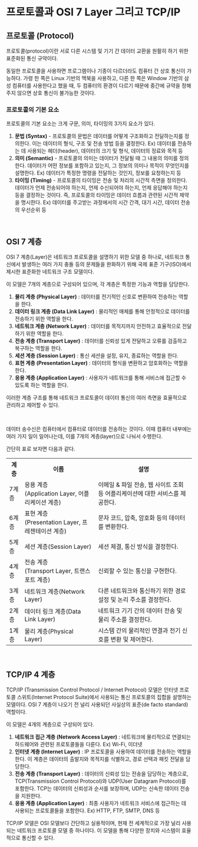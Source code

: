 # 프로토콜과 OSI 7 Layer 그리고 TCP/IP

## 프로토콜 (Protocol)

프로토콜(protocol)이란 서로 다른 시스템 및 기기 간 데이터 교환을 원활히 하기 위한 표준화된 통신 규약이다.

동일한 프로토콜을 사용하면 프로그램이나 기종이 다르더라도 컴퓨터 간 상호 통신이 가능하다. 가령 한 쪽은 Linux 기반의 맥북을 사용하고, 다른 한 쪽은 Window 기반의 삼성 컴퓨터를 사용한다고 했을 때, 두 컴퓨터의 환경이 다르기 때문에 중간에 규약을 정해주지 않으면 상호 통신이 불가능한 것이다.

### 프로토콜의 기본 요소

프로토콜의 기본 요소는 크게 구문, 의미, 타이밍의 3가지 요소가 있다.

1. <b>문법 (Syntax)</b> - 프로토콜의 문법은 데이터를 어떻게 구조화하고 전달하는지를 정의한다. 이는 데이터의 형식, 구조 및 전송 방법 등을 결정한다. Ex&#41; 데이터를 전송하는 데 사용되는 헤더(header), 데이터의 크기 및 형식, 데이터의 정료와 목적 등
2. <b>의미 (Semantic)</b> - 프로토콜의 의미는 데이터가 전달될 때 그 내용의 의미를 정의한다. 데이터가 어떤 정보를 포함하고 있는지, 그 정보의 의미나 목적이 무엇인지를 설명한다. Ex&#41; 데이터가 특정한 명령을 전달하는 것인지, 정보를 요청하는지 등
3. <b>타이밍 (Timing)</b> - 프로토콜의 타이밍은 전송 및 처리의 시간적 측면을 정의한다. 데이터가 언제 전송되어야 하는지, 언제 수신되어야 하는지, 언제 응답해야 하는지 등을 결정하는 것이다. 즉, 프로토콜의 타이밍은 데이터 흐름과 관련된 시간적 제약을 명시한다. Ex&#41; 데이터를 주고받는 과정에서의 시간 간격, 대기 시간, 데이터 전송의 우선순위 등

<br>

## OSI 7 계층

OSI 7 계층(Layer)은 네트워크 프로토콜을 설명하기 위한 모델 중 하나로, 네트워크 통신에서 발생하는 여러 가지 충돌 등의 문제들을 완화하기 위해 국제 표준 기구(ISO)에서 제시한 표준화한 네트워크 구조 모델이다.

이 모델은 7개의 계층으로 구성되어 있으며, 각 계층은 특정한 기능과 역할을 담당한다.

1. <b>물리 계층 (Physical Layer)</b> : 데이터를 전기적인 신호로 변환하여 전송하는 역할을 한다.
2. <b>데이터 링크 계층 (Data Link Layer)</b> : 물리적인 매체를 통해 안정적으로 데이터를 전송하기 위한 역할을 한다.
3. <b>네트워크 계층 (Network Layer)</b> : 데이터를 목적지까지 안전하고 효율적으로 전달하기 위한 역할을 한다.
4. <b>전송 계층 (Transport Layer)</b> : 데이터를 신뢰성 있게 전달하고 오류를 검출하고 복구하는 역할을 한다.
5. <b>세션 계층 (Session Layer)</b> : 통신 세션을 설정, 유지, 종료하는 역할을 한다.
6. <b>표현 계층 (Presentation Layer)</b> : 데이터의 형식을 변환하고 암호화하는 역할을 한다.
7. <b>응용 계층 (Application Layer)</b> : 사용자가 네트워크를 통해 서비스에 접근할 수 있도록 하는 역할을 한다.

이러한 계층 구조를 통해 네트워크 프로토콜이 데이터 통신의 여러 측면을 효율적으로 관리하고 제어할 수 있다.

<br>

데이터 송수신은 컴퓨터에서 컴퓨터로 데이터를 전송하는 것이다. 이때 컴퓨터 내부에는 여러 가지 일이 일어나는데, 이를 7개의 계층(layer)으로 나눠서 수행한다.

간단히 표로 보자면 다음과 같다.

<table>
    <tr>
        <th>계층</th>
        <th>이름</th>
        <th>설명</th>
    </tr>
    <tr>
        <td>7계층</td>
        <td>응용 계층<br>(Application Layer, 어플리케이션 계층)</td>
        <td>이메일 & 파일 전송, 웹 사이트 조회 등 어플리케이션에 대한 서비스를 제공한다.</td>
    </tr>
    <tr>
        <td>6계층</td>
        <td>표현 계층<br>(Presentation Layer, 프레젠테이션 계층)</td>
        <td>문자 코드, 압축, 암호화 등의 데이터를 변환한다.</td>
    </tr>
    <tr>
        <td>5계층</td>
        <td>세션 계층(Session Layer)</td>
        <td>세션 체결, 통신 방식을 결정한다.</td>
    </tr>
    <tr>
        <td>4계층</td>
        <td>전송 계층<br>(Transport Layer, 트랜스포트 계층)</td>
        <td>신뢰할 수 있는 통신을 구현한다.</td>
    </tr>
    <tr>
        <td>3계층</td>
        <td>네트워크 계층(Network Layer)</td>
        <td>다른 네트워크와 통신하기 위한 경로 설정 및 논리 주소를 결정한다.</td>
    </tr>
    <tr>
        <td>2계층</td>
        <td>데이터 링크 계층(Data Link Layer)</td>
        <td>네트워크 기기 간의 데이터 전송 및 물리 주소를 결정한다.</td>
    </tr>
    <tr>
        <td>1계층</td>
        <td>물리 계층(Physical Layer)</td>
        <td>시스템 간의 물리적인 연결과 전기 신호를 변환 및 제어한다.</td>
    </tr>
</table>

<br>

## TCP/IP 4 계층

TCP/IP (Transmission Control Protocol / Internet Protocol) 모델은 인터넷 프로토콜 스위트(Internet Protocol Suite)에서 사용되는 통신 프로토콜의 집합을 설명하는 모델이다. OSI 7 계층이 나오기 전 널리 사용되던 사실상의 표준(de facto standard) 역할이다.

이 모델은 4개의 계층으로 구성되어 있다.

1. <b>네트워크 접근 계층 (Network Access Layer)</b> : 네트워크에 물리적으로 연결되는 하드웨어와 관련된 프로토콜들을 다룬다. Ex&#41; Wi-Fi, 이더넷
2. <b>인터넷 계층 (Internet Layer)</b> : IP 프로토콜을 사용하여 데이터를 전송하는 역할을 한다. 이 계층은 데이터의 출발지와 목적지를 식별하고, 경로 선택과 패킷 전달을 담당한다.
3. <b>전송 계층 (Transport Layer)</b> : 데이터의 신뢰성 있는 전송을 담당하는 계층으로, TCP(Transmission Control Protocol)와 UDP(User Datagram Protocol)를 포함한다. TCP는 데이터의 신뢰성과 순서를 보장하며, UDP는 신속한 데이터 전송을 지원한다.
4. <b>응용 계층 (Application Layer)</b> : 최종 사용자가 네트워크 서비스에 접근하는 데 사용되는 프로토콜들을 포함한다. Ex&#41; HTTP, FTP, SMTP, DNS 등

TCP/IP 모델은 OSI 모델보다 간단하고 실용적이며, 현재 전 세계적으로 가장 널리 사용되는 네트워크 프로토콜 모델 중 하나이다. 이 모델을 통해 다양한 장치와 시스템이 효율적으로 통신할 수 있다.
